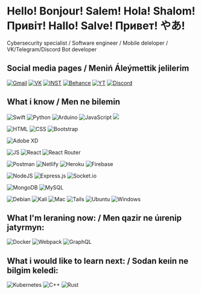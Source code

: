 # Hello! Bonjour! Salem! Hola! Shalom! Привiт! Hallo! Salve! Привет! やあ!
Cybersecurity specialist / Software engineer / Mobile deleloper / VK/Telegram/Discord Bot developer

## Social media pages / Meniń Áleýmettik jelilerim
[![Gmail](https://img.shields.io/badge/Gmail-D14836?style=for-the-badge&logo=gmail&logoColor=white)](example@gmail.com)
[![VK](https://img.shields.io/badge/вконтакте-%232E87FB.svg?&style=for-the-badge&logo=vk&logoColor=white)](https://vk.com/)
[![INST](https://img.shields.io/badge/Instagram-E4405F?style=for-the-badge&logo=instagram&logoColor=white)](http://instagram.com/)
[![Behance](https://img.shields.io/badge/-Behance-blue?style=for-the-badge&logo=behance&logoColor=white)](https://www.reddit.com/)
[![YT](https://img.shields.io/badge/YouTube-FF0000?style=for-the-badge&logo=youtube&logoColor=white)](https://www.youtube.com)
[![Discord](https://img.shields.io/badge/Discord-7289DA?style=for-the-badge&logo=discord&logoColor=white)](https://discordapp.com/)

## What i know / Men ne bilemin
![Swift](https://img.shields.io/badge/Swift-FA7343?style=for-the-badge&logo=swift&logoColor=white)
![Python](https://img.shields.io/badge/Python-3776AB?style=for-the-badge&logo=python&logoColor=white)
![Arduino](https://img.shields.io/badge/-Arduino-00979D?style=for-the-badge&logo=Arduino&logoColor=white)
![JavaScript](https://img.shields.io/badge/javascript-%23323330.svg?style=for-the-badge&logo=javascript&logoColor=%23F7DF1E)
![](https://img.shields.io/badge/C%23-239120?style=for-the-badge&logo=c-sharp&logoColor=white)

![HTML](https://img.shields.io/badge/HTML5-E34F26?style=for-the-badge&logo=html5&logoColor=white)
![CSS](https://img.shields.io/badge/CSS3-1572B6?style=for-the-badge&logo=css3&logoColor=white)
![Bootstrap](https://img.shields.io/badge/Bootstrap-563D7C?style=for-the-badge&logo=bootstrap&logoColor=white) 
  
![Adobe XD](https://img.shields.io/badge/Adobe%20XD-470137?style=for-the-badge&logo=Adobe%20XD&logoColor=#FF61F6)


![JS](https://img.shields.io/badge/JavaScript-323330?style=for-the-badge&logo=javascript&logoColor=F7DF1E)
![React](https://img.shields.io/badge/React-20232A?style=for-the-badge&logo=react&logoColor=61DAFB)
![React Router](https://img.shields.io/badge/React_Router-CA4245?style=for-the-badge&logo=react-router&logoColor=white)

![Postman](https://img.shields.io/badge/Postman-FF6C37?style=for-the-badge&logo=postman&logoColor=white)
![Netlify](https://img.shields.io/badge/netlify-%23000000.svg?style=for-the-badge&logo=netlify&logoColor=#00C7B7)
![Heroku](https://img.shields.io/badge/heroku-%23430098.svg?style=for-the-badge&logo=heroku&logoColor=white)
![Firebase](https://img.shields.io/badge/firebase-ffca28?style=for-the-badge&logo=firebase&logoColor=black)

![NodeJS](https://img.shields.io/badge/Node.js-43853D?style=for-the-badge&logo=node.js&logoColor=white)
![Express.js](https://img.shields.io/badge/express.js-%23404d59.svg?style=for-the-badge&logo=express&logoColor=%2361DAFB)
![Socket.io](https://img.shields.io/badge/Socket.io-black?style=for-the-badge&logo=socket.io&badgeColor=010101)  

![MongoDB](https://img.shields.io/badge/MongoDB-4EA94B?style=for-the-badge&logo=mongodb&logoColor=white)
![MySQL](https://img.shields.io/badge/MySQL-00000F?style=for-the-badge&logo=mysql&logoColor=white)

![Debian](https://img.shields.io/badge/Debian-A81D33?style=for-the-badge&logo=debian&logoColor=white)
![Kali](https://img.shields.io/badge/Kali_Linux-557C94?style=for-the-badge&logo=kali-linux&logoColor=white)
![Mac](https://img.shields.io/badge/mac%20os-000000?style=for-the-badge&logo=apple&logoColor=white)
![Tails](https://img.shields.io/badge/Tails%20-56347C?&style=for-the-badge&logo=tails&logoColor=white)
![Ubuntu](https://img.shields.io/badge/Ubuntu-E95420?style=for-the-badge&logo=ubuntu&logoColor=white)
![Windows](https://img.shields.io/badge/Windows-0078D6?style=for-the-badge&logo=windows&logoColor=white)

## What I'm leraning now: / Men qazir ne úırenip jatyrmyn:

![Docker](https://img.shields.io/badge/docker-%230db7ed.svg?style=for-the-badge&logo=docker&logoColor=white)
![Webpack](https://img.shields.io/badge/webpack-%238DD6F9.svg?style=for-the-badge&logo=webpack&logoColor=black)
![GraphQL](https://img.shields.io/badge/-GraphQL-E10098?style=for-the-badge&logo=graphql&logoColor=white)

## What i would like to learn next: / Sodan keıin ne bilgim keledi:

![Kubernetes](https://img.shields.io/badge/kubernetes-326ce5.svg?&style=for-the-badge&logo=kubernetes&logoColor=white)
![C++](https://img.shields.io/badge/C%2B%2B-00599C?style=for-the-badge&logo=c%2B%2B&logoColor=white)
![Rust](https://img.shields.io/badge/rust-%23000000.svg?style=for-the-badge&logo=rust&logoColor=white)  




